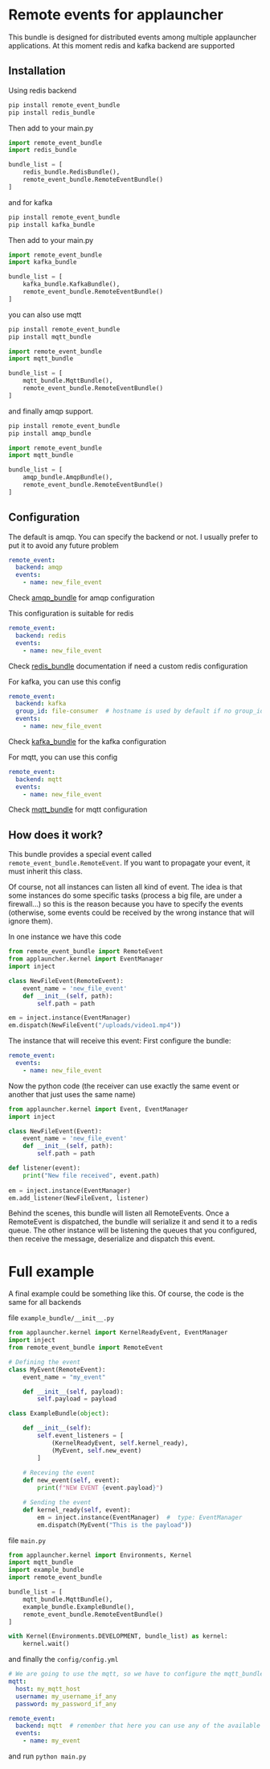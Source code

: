 # Remote events for applauncher

This bundle is designed for distributed events among multiple applauncher applications. At this moment
redis and kafka backend are supported

Installation
-----------
Using redis backend
```bash
pip install remote_event_bundle 
pip install redis_bundle 
```
Then add to your main.py
```python
import remote_event_bundle
import redis_bundle

bundle_list = [
    redis_bundle.RedisBundle(),
    remote_event_bundle.RemoteEventBundle()
]
```
and for kafka
```bash
pip install remote_event_bundle 
pip install kafka_bundle 
```
Then add to your main.py
```python
import remote_event_bundle
import kafka_bundle

bundle_list = [
    kafka_bundle.KafkaBundle(),
    remote_event_bundle.RemoteEventBundle()
]
```

you can also use mqtt
```bash
pip install remote_event_bundle 
pip install mqtt_bundle 
```
```python
import remote_event_bundle
import mqtt_bundle

bundle_list = [
    mqtt_bundle.MqttBundle(),
    remote_event_bundle.RemoteEventBundle()
]
```

and finally amqp support.
```bash
pip install remote_event_bundle 
pip install amqp_bundle 
```
```python
import remote_event_bundle
import mqtt_bundle

bundle_list = [
    amqp_bundle.AmqpBundle(),
    remote_event_bundle.RemoteEventBundle()
]
```

Configuration
-------------
The default is amqp. You can specify the backend or not. I usually prefer to put it to avoid any future problem
```yml
remote_event:
  backend: amqp
  events:
    - name: new_file_event
```
Check [amqp_bundle](https://github.com/applauncher-team/amqp_bundle) for amqp configuration


This configuration is suitable for redis
```yml
remote_event:
  backend: redis
  events:
    - name: new_file_event
```
Check [redis_bundle](https://github.com/applauncher-team/redis_bundle) documentation if need a custom
redis configuration

For kafka, you can use this config
```yml
remote_event:
  backend: kafka
  group_id: file-consumer  # hostname is used by default if no group_id is provided
  events:
    - name: new_file_event
```
Check [kafka_bundle](https://github.com/applauncher-team/kafka_bundle) for the kafka configuration

For mqtt, you can use this config
```yml
remote_event:
  backend: mqtt
  events:
    - name: new_file_event
```
Check [mqtt_bundle](https://github.com/applauncher-team/mqtt_bundle) for mqtt configuration

How does it work?
-----------------
This bundle provides a special event called `remote_event_bundle.RemoteEvent`. If you want to propagate your event, it must
inherit this class.

Of course, not all instances can listen all kind of event. The idea is that some instances do some
specific tasks (process a big file, are under a firewall...) so this is the reason because you have to
specify the events (otherwise, some events could be received by the wrong instance that will ignore them).

In one instance we have this code
```python
from remote_event_bundle import RemoteEvent
from applauncher.kernel import EventManager
import inject

class NewFileEvent(RemoteEvent):
    event_name = 'new_file_event'
    def __init__(self, path):
        self.path = path

em = inject.instance(EventManager)
em.dispatch(NewFileEvent("/uploads/video1.mp4"))

```

The instance that will receive this event:
First configure the bundle:
```yml
remote_event:
  events:
    - name: new_file_event
```
Now the python code (the receiver can use exactly the same event or another that just uses the same name)
```python
from applauncher.kernel import Event, EventManager
import inject

class NewFileEvent(Event):
    event_name = 'new_file_event'
    def __init__(self, path):
        self.path = path

def listener(event):
    print("New file received", event.path)
    
em = inject.instance(EventManager)
em.add_listener(NewFileEvent, listener)

```

Behind the scenes, this bundle will listen all RemoteEvents. Once a RemoteEvent is dispatched, the bundle
will serialize it and send it to a redis queue. The other instance will be listening the queues that you
configured, then receive the message, deserialize and dispatch this event. 

Full example
============
A final example could be something like this. Of course, the code is the same for all backends

file `example_bundle/__init__.py`

```python
from applauncher.kernel import KernelReadyEvent, EventManager
import inject
from remote_event_bundle import RemoteEvent

# Defining the event
class MyEvent(RemoteEvent):
    event_name = "my_event"

    def __init__(self, payload):
        self.payload = payload

class ExampleBundle(object):

    def __init__(self):
        self.event_listeners = [
            (KernelReadyEvent, self.kernel_ready),
            (MyEvent, self.new_event)
        ]
    
    # Receving the event
    def new_event(self, event):
        print(f"NEW EVENT {event.payload}")

    # Sending the event
    def kernel_ready(self, event):
        em = inject.instance(EventManager)  #  type: EventManager
        em.dispatch(MyEvent("This is the payload"))
```

file `main.py`
```python
from applauncher.kernel import Environments, Kernel
import mqtt_bundle
import example_bundle
import remote_event_bundle

bundle_list = [
    mqtt_bundle.MqttBundle(),
    example_bundle.ExampleBundle(),
    remote_event_bundle.RemoteEventBundle()
]

with Kernel(Environments.DEVELOPMENT, bundle_list) as kernel:
    kernel.wait()

```

and finally the `config/config.yml`

```yml
# We are going to use the mqtt, so we have to configure the mqtt_bundle
mqtt:
  host: my_mqtt_host
  username: my_username_if_any
  password: my_password_if_any

remote_event:
  backend: mqtt  # remember that here you can use any of the available backends
  events:
    - name: my_event
```

and run `python main.py`